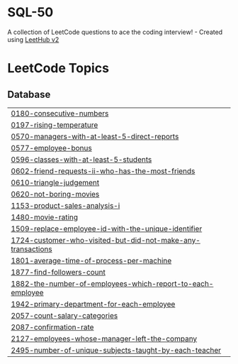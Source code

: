 # SQL-50
A collection of LeetCode questions to ace the coding interview! - Created using [LeetHub v2](https://github.com/arunbhardwaj/LeetHub-2.0)

<!---LeetCode Topics Start-->
# LeetCode Topics
## Database
|  |
| ------- |
| [0180-consecutive-numbers](https://github.com/Himanshu12211967/SQL-50/tree/master/0180-consecutive-numbers) |
| [0197-rising-temperature](https://github.com/Himanshu12211967/SQL-50/tree/master/0197-rising-temperature) |
| [0570-managers-with-at-least-5-direct-reports](https://github.com/Himanshu12211967/SQL-50/tree/master/0570-managers-with-at-least-5-direct-reports) |
| [0577-employee-bonus](https://github.com/Himanshu12211967/SQL-50/tree/master/0577-employee-bonus) |
| [0596-classes-with-at-least-5-students](https://github.com/Himanshu12211967/SQL-50/tree/master/0596-classes-with-at-least-5-students) |
| [0602-friend-requests-ii-who-has-the-most-friends](https://github.com/Himanshu12211967/SQL-50/tree/master/0602-friend-requests-ii-who-has-the-most-friends) |
| [0610-triangle-judgement](https://github.com/Himanshu12211967/SQL-50/tree/master/0610-triangle-judgement) |
| [0620-not-boring-movies](https://github.com/Himanshu12211967/SQL-50/tree/master/0620-not-boring-movies) |
| [1153-product-sales-analysis-i](https://github.com/Himanshu12211967/SQL-50/tree/master/1153-product-sales-analysis-i) |
| [1480-movie-rating](https://github.com/Himanshu12211967/SQL-50/tree/master/1480-movie-rating) |
| [1509-replace-employee-id-with-the-unique-identifier](https://github.com/Himanshu12211967/SQL-50/tree/master/1509-replace-employee-id-with-the-unique-identifier) |
| [1724-customer-who-visited-but-did-not-make-any-transactions](https://github.com/Himanshu12211967/SQL-50/tree/master/1724-customer-who-visited-but-did-not-make-any-transactions) |
| [1801-average-time-of-process-per-machine](https://github.com/Himanshu12211967/SQL-50/tree/master/1801-average-time-of-process-per-machine) |
| [1877-find-followers-count](https://github.com/Himanshu12211967/SQL-50/tree/master/1877-find-followers-count) |
| [1882-the-number-of-employees-which-report-to-each-employee](https://github.com/Himanshu12211967/SQL-50/tree/master/1882-the-number-of-employees-which-report-to-each-employee) |
| [1942-primary-department-for-each-employee](https://github.com/Himanshu12211967/SQL-50/tree/master/1942-primary-department-for-each-employee) |
| [2057-count-salary-categories](https://github.com/Himanshu12211967/SQL-50/tree/master/2057-count-salary-categories) |
| [2087-confirmation-rate](https://github.com/Himanshu12211967/SQL-50/tree/master/2087-confirmation-rate) |
| [2127-employees-whose-manager-left-the-company](https://github.com/Himanshu12211967/SQL-50/tree/master/2127-employees-whose-manager-left-the-company) |
| [2495-number-of-unique-subjects-taught-by-each-teacher](https://github.com/Himanshu12211967/SQL-50/tree/master/2495-number-of-unique-subjects-taught-by-each-teacher) |
<!---LeetCode Topics End-->
